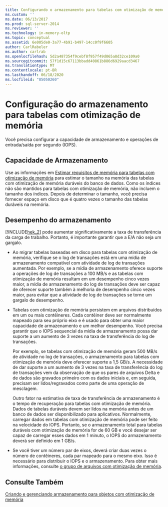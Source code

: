 ```yaml
---
title: Configurando o armazenamento para tabelas com otimização de memória | Microsoft Docs
ms.custom: ''
ms.date: 06/13/2017
ms.prod: sql-server-2014
ms.reviewer: ''
ms.technology: in-memory-oltp
ms.topic: conceptual
ms.assetid: 6e005de0-3a77-4b91-b497-14cc0f9f6605
author: CarlRabeler
ms.author: carlrab
ms.openlocfilehash: 5d2a487354f9cebf8f957f49d065a8d32ce109a0
ms.sourcegitcommit: 57f1d15c67113bbadd40861b886d6929aacd3467
ms.translationtype: MT
ms.contentlocale: pt-BR
ms.lasthandoff: 06/18/2020
ms.locfileid: "85050260"
---
```

# <a name="configuring-storage-for-memory-optimized-tables"></a>Configuração do armazenamento para tabelas com otimização de memória
  Você precisa configurar a capacidade de armazenamento e operações de entrada/saída por segundo (IOPS).  
  
## <a name="storage-capacity"></a>Capacidade de Armazenamento  
 Use as informações em [Estimar requisitos de memória para tabelas com otimização de memória](memory-optimized-tables.md) para estimar o tamanho na memória das tabelas com otimização de memória duráveis do banco de dados. Como os índices não são mantidos para tabelas com otimização de memória, não incluem o tamanho dos índices. Depois de determinar o tamanho, você precisa fornecer espaço em disco que é quatro vezes o tamanho das tabelas duráveis na memória.  
  
## <a name="storage-performance"></a>Desempenho do armazenamento  
 [!INCLUDE[hek_2](../../includes/hek-2-md.md)] pode aumentar significativamente a taxa de transferência da carga de trabalho. Portanto, é importante garantir que a E/A não seja um gargalo.  
  
-   Ao migrar tabelas baseadas em disco para tabelas com otimização de memória, verifique se o log de transações está em uma mídia de armazenamento compatível com atividade de log de transações aumentada. Por exemplo, se a mídia de armazenamento oferece suporte a operações de log de transações a 100 MB/s e as tabelas com otimização de memória resultam em um desempenho cinco vezes maior, a mídia de armazenamento do log de transações deve ser capaz de oferecer suporte também à melhoria de desempenho cinco vezes maior, para evitar que a atividade de log de transações se torne um gargalo de desempenho.  
  
-   Tabelas com otimização de memória persistem em arquivos distribuídos em um ou mais contêineres. Cada contêiner deve ser normalmente mapeado para seu próprio eixo e é usado para obter uma maior capacidade de armazenamento e um melhor desempenho. Você precisa garantir que o IOPS sequencial da mídia de armazenamento possa dar suporte a um aumento de 3 vezes na taxa de transferência do log de transações.  
  
     Por exemplo, se tabelas com otimização de memória geram 500 MB/s de atividade no log de transações, o armazenamento para tabelas com otimização de memória deve oferecer suporte a 1,5 GB/s. A necessidade de dar suporte a um aumento de 3 vezes na taxa de transferência do log de transações vem da observação de que os pares de arquivos Delta e de dados são gravados primeiro com os dados iniciais e, em seguida, precisam ser lidos/regravados como parte de uma operação de mesclagem.  
  
     Outro fator na estimativa de taxa de transferência de armazenamento é o tempo de recuperação para tabelas com otimização de memória. Dados de tabelas duráveis devem ser lidos na memória antes de um banco de dados ser disponibilizado para aplicativos. Normalmente, carregar dados em tabelas com otimização de memória pode ser feito na velocidade do IOPS. Portanto, se o armazenamento total para tabelas duráveis com otimização de memória for de 60 GB e você desejar ser capaz de carregar esses dados em 1 minuto, o IOPS do armazenamento deverá ser definido em 1 GB/s.  
  
-   Se você tiver um número par de eixos, deverá criar duas vezes o número de contêineres, cada par mapeado para o mesmo eixo. Isso é necessário para distribuir o IOPS e o armazenamento. Para obter mais informações, consulte [o grupo de arquivos com otimização de memória](the-memory-optimized-filegroup.md).  
  
## <a name="see-also"></a>Consulte Também  
 [Criando e gerenciando armazenamento para objetos com otimização de memória](creating-and-managing-storage-for-memory-optimized-objects.md)  
  
  
